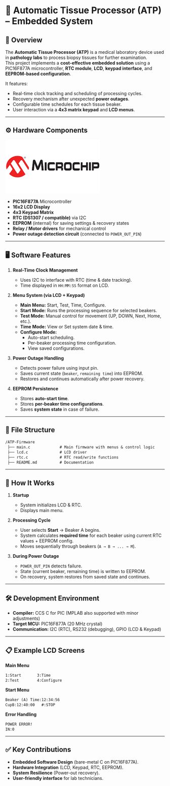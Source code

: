 
# 🧪 Automatic Tissue Processor (ATP) – Embedded System  

## 📖 Overview  
The **Automatic Tissue Processor (ATP)** is a medical laboratory device used in **pathology labs** to process biopsy tissues for further examination.  
This project implements a **cost-effective embedded solution** using a PIC16F877A microcontroller, **RTC module**, **LCD**, **keypad interface**, and **EEPROM-based configuration**.  

It features:  
- Real-time clock tracking and scheduling of processing cycles.  
- Recovery mechanism after unexpected **power outages**.  
- Configurable time schedules for each tissue beaker.  
- User interaction via a **4x3 matrix keypad** and **LCD menus**.  

---

## ⚙️ Hardware Components  
![Alt text](images/download.png)
- **PIC16F877A** Microcontroller  
- **16x2 LCD Display**  
- **4x3 Keypad Matrix**  
- **RTC (DS1307 / compatible)** via I2C  
- **EEPROM** (internal) for saving settings & recovery states  
- **Relay / Motor drivers** for mechanical control  
- **Power outage detection circuit** (connected to `POWER_OUT_PIN`)  

---

## 🖥️ Software Features  
1. **Real-Time Clock Management**  
   - Uses I2C to interface with RTC (time & date tracking).  
   - Time displayed in `HH:MM:SS` format on LCD.  

2. **Menu System (via LCD + Keypad)**  
   - **Main Menu:** Start, Test, Time, Configure.  
   - **Start Mode:** Runs the processing sequence for selected beakers.  
   - **Test Mode:** Manual control for movement (UP, DOWN, Next, Home, etc.).  
   - **Time Mode:** View or Set system date & time.  
   - **Configure Mode:**  
     - Auto-start scheduling.  
     - Per-beaker processing time configuration.  
     - View saved configurations.  

3. **Power Outage Handling**  
   - Detects power failure using input pin.  
   - Saves current state (`beaker`, `remaining time`) into EEPROM.  
   - Restores and continues automatically after power recovery.  

4. **EEPROM Persistence**  
   - Stores **auto-start time**.  
   - Stores **per-beaker time configurations**.  
   - Saves **system state** in case of failure.  

---

## 🔧 File Structure  
```
/ATP-Firmware
 ├── main.c             # Main firmware with menus & control logic
 ├── lcd.c              # LCD driver
 ├── rtc.c              # RTC read/write functions
 ├── README.md          # Documentation
```

---

## 🚀 How It Works  
1. **Startup**  
   - System initializes LCD & RTC.  
   - Displays main menu.  

2. **Processing Cycle**  
   - User selects **Start** → Beaker A begins.  
   - System calculates **required time** for each beaker using current RTC values + EEPROM config.  
   - Moves sequentially through beakers (`A → B → ... → M`).  

3. **During Power Outage**  
   - `POWER_OUT_PIN` detects failure.  
   - State (current beaker, remaining time) is written to EEPROM.  
   - On recovery, system restores from saved state and continues.  

---

## 🛠️ Development Environment  
- **Compiler:** CCS C for PIC (MPLAB also supported with minor adjustments)  
- **Target MCU:** PIC16F877A (20 MHz crystal)  
- **Communication:** I2C (RTC), RS232 (debugging), GPIO (LCD & Keypad)  

---

## 📋 Example LCD Screens  

**Main Menu**  
```
1:Start       3:Time
2:Test        4:Configure
```

**Start Menu**  
```
Beaker (A) Time:12:34:56
CupB:12:40:00   #:STOP
```

**Error Handling**  
```
POWER ERROR!
IN:0
```

---

## ✅ Key Contributions  
- **Embedded Software Design** (bare-metal C on PIC16F877A).  
- **Hardware Integration** (LCD, Keypad, RTC, EEPROM).  
- **System Resilience** (Power-out recovery).  
- **User-friendly interface** for lab technicians.  
